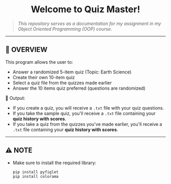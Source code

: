 <h1 align="center">Welcome to Quiz Master!</h1>

> *This repository serves as a documentation for my assignment in my Object Oriented Programming (OOP) course.*

---

## 📌 OVERVIEW

This program allows the user to:
- Answer a randomized 5-item quiz (Topic: Earth Science)
- Create their own 10-item quiz
- Select a quiz file from the quizzes made earlier
- Answer the 10 items quiz preferred (questions are randomized)

📁 Output:
- If you create a quiz, you will receive a `.txt` file with your quiz questions.
- If you take the sample quiz, you'll receive a `.txt` file containing your **quiz history with scores**.
- If you take a quiz from the quizzes you've made earlier, you'll receive a `.txt` file containing your **quiz history with scores**.
---

## ⚠️ NOTE

- Make sure to install the required library:

  ```bash
  pip install pyfiglet
  pip install colorama
